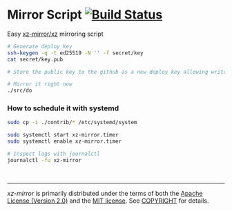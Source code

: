 Mirror Script [![Build Status]][Travis CI]
========
Easy [xz-mirror/xz] mirroring script

```bash
# Generate deploy key
ssh-keygen -q -t ed25519 -N '' -f secret/key
cat secret/key.pub

# Store the public key to the github as a new deploy key allowing write access

# Mirror it right now
./src/do
```

### How to schedule it with systemd
```bash
sudo cp -i ./contrib/* /etc/systemd/system

sudo systemctl start xz-mirror.timer
sudo systemctl enable xz-mirror.timer

# Inspect logs with journalctl
journalctl -fu xz-mirror
```

<br>

--------
*xz-mirror* is primarily distributed under the terms of both the [Apache
License (Version 2.0)] and the [MIT license]. See [COPYRIGHT] for details.

[Build Status]: https://badgen.net/travis/xz-mirror/xz-mirror/master?icon=travis&label=build
[Travis CI]: https://travis-ci.org/xz-mirror/xz-mirror
[xz-mirror/xz]: https://github.com/xz-mirror/xz
[MIT license]: LICENSE-MIT
[Apache License (Version 2.0)]: LICENSE-APACHE
[COPYRIGHT]: COPYRIGHT
